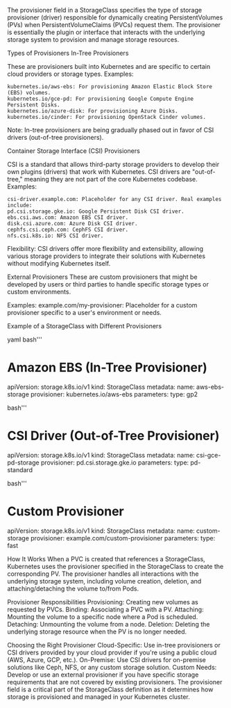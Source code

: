 The provisioner field in a StorageClass specifies the type of storage provisioner (driver) responsible for dynamically creating PersistentVolumes (PVs) when PersistentVolumeClaims (PVCs) request them. The provisioner is essentially the plugin or interface that interacts with the underlying storage system to provision and manage storage resources.

Types of Provisioners
In-Tree Provisioners

These are provisioners built into Kubernetes and are specific to certain cloud providers or storage types.
Examples:
```
kubernetes.io/aws-ebs: For provisioning Amazon Elastic Block Store (EBS) volumes.
kubernetes.io/gce-pd: For provisioning Google Compute Engine Persistent Disks.
kubernetes.io/azure-disk: For provisioning Azure Disks.
kubernetes.io/cinder: For provisioning OpenStack Cinder volumes.
```
Note: In-tree provisioners are being gradually phased out in favor of CSI drivers (out-of-tree provisioners).

Container Storage Interface (CSI) Provisioners

CSI is a standard that allows third-party storage providers to develop their own plugins (drivers) that work with Kubernetes. CSI drivers are "out-of-tree," meaning they are not part of the core Kubernetes codebase.
Examples:
```
csi-driver.example.com: Placeholder for any CSI driver. Real examples include:
pd.csi.storage.gke.io: Google Persistent Disk CSI driver.
ebs.csi.aws.com: Amazon EBS CSI driver.
disk.csi.azure.com: Azure Disk CSI driver.
cephfs.csi.ceph.com: CephFS CSI driver.
nfs.csi.k8s.io: NFS CSI driver.
```

Flexibility: CSI drivers offer more flexibility and extensibility, allowing various storage providers to integrate their solutions with Kubernetes without modifying Kubernetes itself.

External Provisioners
These are custom provisioners that might be developed by users or third parties to handle specific storage types or custom environments.

Examples:
example.com/my-provisioner: Placeholder for a custom provisioner specific to a user's environment or needs.

Example of a StorageClass with Different Provisioners

yaml
bash'''
# Amazon EBS (In-Tree Provisioner)
apiVersion: storage.k8s.io/v1
kind: StorageClass
metadata:
  name: aws-ebs-storage
provisioner: kubernetes.io/aws-ebs
parameters:
  type: gp2
  
bash'''
# CSI Driver (Out-of-Tree Provisioner)
apiVersion: storage.k8s.io/v1
kind: StorageClass
metadata:
  name: csi-gce-pd-storage
provisioner: pd.csi.storage.gke.io
parameters:
  type: pd-standard
  
bash'''
# Custom Provisioner
apiVersion: storage.k8s.io/v1
kind: StorageClass
metadata:
  name: custom-storage
provisioner: example.com/custom-provisioner
parameters:
  type: fast

  
How It Works
When a PVC is created that references a StorageClass, Kubernetes uses the provisioner specified in the StorageClass to create the corresponding PV.
The provisioner handles all interactions with the underlying storage system, including volume creation, deletion, and attaching/detaching the volume to/from Pods.

Provisioner Responsibilities
Provisioning: Creating new volumes as requested by PVCs.
Binding: Associating a PVC with a PV.
Attaching: Mounting the volume to a specific node where a Pod is scheduled.
Detaching: Unmounting the volume from a node.
Deletion: Deleting the underlying storage resource when the PV is no longer needed.

Choosing the Right Provisioner
Cloud-Specific: Use in-tree provisioners or CSI drivers provided by your cloud provider if you're using a public cloud (AWS, Azure, GCP, etc.).
On-Premise: Use CSI drivers for on-premise solutions like Ceph, NFS, or any custom storage solution.
Custom Needs: Develop or use an external provisioner if you have specific storage requirements that are not covered by existing provisioners.
The provisioner field is a critical part of the StorageClass definition as it determines how storage is provisioned and managed in your Kubernetes cluster.
